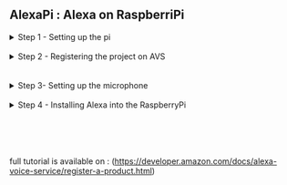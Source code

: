## AlexaPi : Alexa on RaspberriPi ##


  
<details>
  <summary>Step 1 - Setting up the pi</summary>
  <br />
   1) Copy the contents of the setup folder onto your desktop <br />
   2) Install etcher into your pc <br />
   3) Burn Raspian.img to the given sd card using etcher <br />
   4) insert the sd card into the raspberry pi <br />
   5) Poweron the rpi <br />
  </details>
  <br />
<details>
  <summary>Step 2 - Registering the project on AVS</summary>
  
  <br />
   1) Create an amazon developers account at  https://developer.amazon.com <br /><br />
   2) Click the ALEXA VOICE SERVICE button <br /><br />
   3) Click the GET STARTED button, then click the CREATE PRODUCT button. <br /><br />
   4) Fill in Product Information<br />
        &nbsp;&nbsp;&nbsp;&nbsp;&nbsp;&nbsp;&nbsp;&nbsp;4.1) Product Name: Input your product name <br />
         &nbsp;&nbsp;&nbsp;&nbsp;&nbsp;&nbsp;&nbsp;&nbsp;4.2) Product ID: Use the same product name as above. No spaces are allowed for the Product ID<br />
         &nbsp;&nbsp;&nbsp;&nbsp;&nbsp;&nbsp;&nbsp;&nbsp;4.3) Select Alexa-Enabled Device for Please Select Your Product Type.<br /> &nbsp;&nbsp;&nbsp;&nbsp;&nbsp;&nbsp;&nbsp;&nbsp;4.4)Select No for Will your device use a companion app? <br />
         &nbsp;&nbsp;&nbsp;&nbsp;&nbsp;&nbsp;&nbsp;&nbsp;4.5) Choose Other for Product Category. <br />
         &nbsp;&nbsp;&nbsp;&nbsp;&nbsp;&nbsp;&nbsp;&nbsp;4.6) Select Hands-free for How will users interact with your product? <br />
         &nbsp;&nbsp;&nbsp;&nbsp;&nbsp;&nbsp;&nbsp;&nbsp;4.7) Skip the Upload an image step.<br />
         &nbsp;&nbsp;&nbsp;&nbsp;&nbsp;&nbsp;&nbsp;&nbsp;4.8) Select No for Do you intend to distribute this product commercially? <br />
         &nbsp;&nbsp;&nbsp;&nbsp;&nbsp;&nbsp;&nbsp;&nbsp;4.9) Select No for Is this a children’s product <br />
         &nbsp;&nbsp;&nbsp;&nbsp;&nbsp;&nbsp;&nbsp;&nbsp;4.10) Click NEXT to continue. <br /><br />
5)Set up your security profile<br /><br />
  &nbsp;&nbsp;&nbsp;&nbsp;&nbsp;&nbsp;&nbsp;&nbsp;5.1)Click CREATE NEW PROFILE.<br />
  &nbsp;&nbsp;&nbsp;&nbsp;&nbsp;&nbsp;&nbsp;&nbsp;5.2)Enter your own custom Security Profile Name and Security Profile Description<br />
  &nbsp;&nbsp;&nbsp;&nbsp;&nbsp;&nbsp;&nbsp;&nbsp;5.3)Client ID and Client Secret will be generated for you(save it).<br />
  &nbsp;&nbsp;&nbsp;&nbsp;&nbsp;&nbsp;&nbsp;&nbsp;5.4)Select Other devices and platforms<br />
  &nbsp;&nbsp;&nbsp;&nbsp;&nbsp;&nbsp;&nbsp;&nbsp;5.5)Write a name for your Client ID <br />
  &nbsp;&nbsp;&nbsp;&nbsp;&nbsp;&nbsp;&nbsp;&nbsp;5.6)Click "Generate ID". You should get a Client ID and an option to copy it to clipboard.
  </details>
  <br /><br />
  <details>
  <summary>Step 3- Setting up the microphone</summary>
  
  <br />
  1)Open alsa mixer and increase the gain of capture device and playback device using the command
 ~~~
 alsamixer
 ~~~
  2)Record a soundwave by typing the command  
~~~
  arecord -D plughw:1,0 -d 3 test.wav 
 ~~~
  2)Play the wave file by typing the command 
  ~~~ 
  aplay test.wav
  ~~~
  </details>
  <br />
  <details>
  <summary>Step 4 - Installing Alexa into the RaspberryPi</summary><br />
  
  1)Navigate to home/pi directory<br /><br />
  2)Download the AVS Device SDK by entering the following commands in the terminal<br /><br />
  ~~~
  wget https://raw.githubusercontent.com/alexa/avs-device-sdk/master/tools/Install/setup.sh&&wget https://raw.githubusercontent.com/alexa/avs-device-sdk/master/tools/Install/config.txt&&wget https://raw.githubusercontent.com/alexa/avs-device-sdk/master/tools/Install/pi.sh
  ~~~
  3)open config.txt and input your credentials generated during the setup of avs <br /><br />
  4)Build the AVS Device SDK by entering the following commands in the terminal
 ~~~
  cd /home/pi/
  sudo bash setup.sh config.txt
 ~~~
  
 </details>
  
<br /><br /><br /><br />
full tutorial is available on : (https://developer.amazon.com/docs/alexa-voice-service/register-a-product.html)


